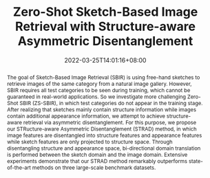 ---
# Documentation: https://sourcethemes.com/academic/docs/managing-content/

title: "Zero-Shot Sketch-Based Image Retrieval with Structure-aware Asymmetric Disentanglement"
authors: 
- Jiangtong Li
- Zhixin Ling
- Li Niu
- Liqing Zhang.
date: 2022-03-25T14:01:16+08:00
doi: ""

# Schedule page publish date (NOT publication's date).
publishDate: 2022-03-25T14:01:16+08:00

# Publication type.
# Legend: 0 = Uncategorized; 1 = Conference paper; 2 = Journal article;
# 3 = Preprint / Working Paper; 4 = Report; 5 = Book; 6 = Book section;
# 7 = Thesis; 8 = Patent
publication_types: ["2"]

# Publication name and optional abbreviated publication name.
publication: Computer Vision and Image Understanding (CVIU 2022)
publication_short: "CVIU 2022"

abstract: "The goal of Sketch-Based Image Retrieval (SBIR) is using free-hand sketches to retrieve images of the same category from a natural image gallery. However, SBIR requires all test categories to be seen during training, which cannot be guaranteed in real-world applications. So we investigate more challenging Zero-Shot SBIR (ZS-SBIR), in which test categories do not appear in the training stage. After realizing that sketches mainly contain structure information while images contain additional appearance information, we attempt to achieve structure-aware retrieval via asymmetric disentanglement. For this purpose, we propose our STRucture-aware Asymmetric Disentanglement (STRAD) method, in which image features are disentangled into structure features and appearance features while sketch features are only projected to structure space. Through disentangling structure and appearance space, bi-directional domain translation is performed between the sketch domain and the image domain. Extensive experiments demonstrate that our STRAD method remarkably outperforms state-of-the-art methods on three large-scale benchmark datasets."

# Summary. An optional shortened abstract.
summary: ""

tags: []
categories: []
featured: false

# Custom links (optional).
#   Uncomment and edit lines below to show custom links.
# links:
# - name: Follow
#   url: https://twitter.com
#   icon_pack: fab
#   icon: twitter

url_pdf: 
url_code: 
url_dataset: 
url_poster:
url_project:
url_slides:
url_source:
url_video:

# Featured image
# To use, add an image named `featured.jpg/png` to your page's folder. 
# Focal points: Smart, Center, TopLeft, Top, TopRight, Left, Right, BottomLeft, Bottom, BottomRight.
image:
  caption: "Model Structure"
  focal_point: "Right"
  preview_only: True

# Associated Projects (optional).
#   Associate this publication with one or more of your projects.
#   Simply enter your project's folder or file name without extension.
#   E.g. `internal-project` references `content/project/internal-project/index.md`.
#   Otherwise, set `projects: []`.
projects: []

# Slides (optional).
#   Associate this publication with Markdown slides.
#   Simply enter your slide deck's filename without extension.
#   E.g. `slides: "example"` references `content/slides/example/index.md`.
#   Otherwise, set `slides: ""`.
slides: ""
---